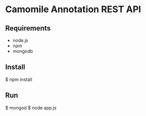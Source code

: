Camomile Annotation REST API
============================

Requirements
------------

  * node.js
  * npm
  * mongodb

Install
-------

  $ npm install

Run
---

  $ mongod
  $ node app.js
